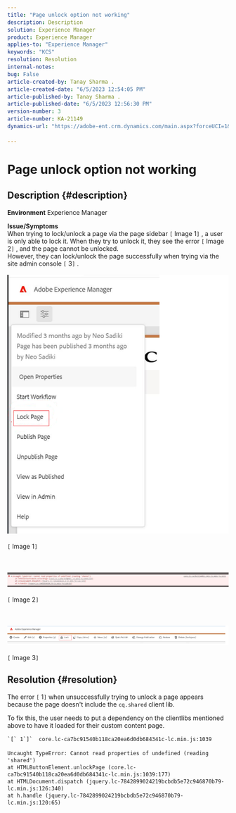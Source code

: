 ```yaml
---
title: "Page unlock option not working"
description: Description
solution: Experience Manager
product: Experience Manager
applies-to: "Experience Manager"
keywords: "KCS"
resolution: Resolution
internal-notes: 
bug: False
article-created-by: Tanay Sharma .
article-created-date: "6/5/2023 12:54:05 PM"
article-published-by: Tanay Sharma .
article-published-date: "6/5/2023 12:56:30 PM"
version-number: 3
article-number: KA-21149
dynamics-url: "https://adobe-ent.crm.dynamics.com/main.aspx?forceUCI=1&pagetype=entityrecord&etn=knowledgearticle&id=cf70090a-a003-ee11-8f6e-6045bd0065b6"

---
```

# Page unlock option not working

## Description {#description}

<b>Environment</b>
Experience Manager


<b>Issue/Symptoms</b><br>When trying to lock/unlock a page via the page sidebar `[` Image 1`]` , a user is only able to lock it. When they try to unlock it, they see the error `[` Image 2`]` , and the page cannot be unlocked. <br>However, they can lock/unlock the page successfully when trying via the site admin console `[` 3`]` .<br><br>![](assets/___d770090a-a003-ee11-8f6e-6045bd0065b6___.png)<br><br>`[` Image 1`]` <br><br> <br><br>![](assets/___dd70090a-a003-ee11-8f6e-6045bd0065b6___.png)<br><br>`[` Image 2`]` <br><br> <br><br>![](assets/___df70090a-a003-ee11-8f6e-6045bd0065b6___.png)<br><br>`[` Image 3`]` <br>

## Resolution {#resolution}


The error `[` 1`]`  when unsuccessfully trying to unlock a page appears because the page doesn't include the `cq.shared` client lib.

To fix this, the user needs to put a dependency on the clientlibs mentioned above to have it loaded for their custom content page.




```
`[` 1`]`  core.lc-ca7bc91540b118ca20ea6d0db684341c-lc.min.js:1039

Uncaught TypeError: Cannot read properties of undefined (reading 'shared')
at HTMLButtonElement.unlockPage (core.lc-ca7bc91540b118ca20ea6d0db684341c-lc.min.js:1039:177)
at HTMLDocument.dispatch (jquery.lc-7842899024219bcbdb5e72c946870b79-lc.min.js:126:340)
at h.handle (jquery.lc-7842899024219bcbdb5e72c946870b79-lc.min.js:120:65)
```



